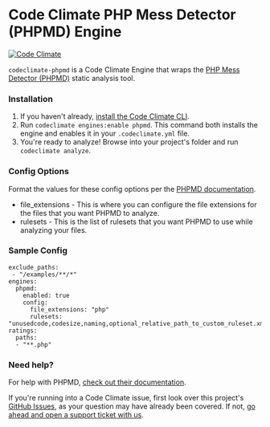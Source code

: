 # Code Climate PHP Mess Detector (PHPMD) Engine

[![Code Climate](https://codeclimate.com/github/codeclimate/codeclimate-phpmd/badges/gpa.svg)](https://codeclimate.com/github/codeclimate/codeclimate-phpmd)

`codeclimate-phpmd` is a Code Climate Engine that wraps the [PHP Mess Detector (PHPMD)](http://phpmd.org/) static analysis tool.


### Installation

1. If you haven't already, [install the Code Climate CLI](https://github.com/codeclimate/codeclimate).
2. Run `codeclimate engines:enable phpmd`. This command both installs the engine and enables it in your `.codeclimate.yml` file.
3. You're ready to analyze! Browse into your project's folder and run `codeclimate analyze`.

### Config Options

Format the values for these config options per the [PHPMD documentation](http://phpmd.org/documentation/index.html).

* file_extensions - This is where you can configure the file extensions for the files that you want PHPMD to analyze.
* rulesets - This is the list of rulesets that you want PHPMD to use while analyzing your files.

### Sample Config

    exclude_paths:
     - "/examples/**/*"
    engines:
      phpmd:
        enabled: true
        config:
          file_extensions: "php"
          rulesets: "unusedcode,codesize,naming,optional_relative_path_to_custom_ruleset.xml"
    ratings:
      paths:
      - "**.php"

### Need help?

For help with PHPMD, [check out their documentation](http://phpmd.org/documentation/index.html).

If you're running into a Code Climate issue, first look over this project's [GitHub Issues](https://github.com/phpmd/phpmd/issues), as your question may have already been covered. If not, [go ahead and open a support ticket with us](https://codeclimate.com/help).

